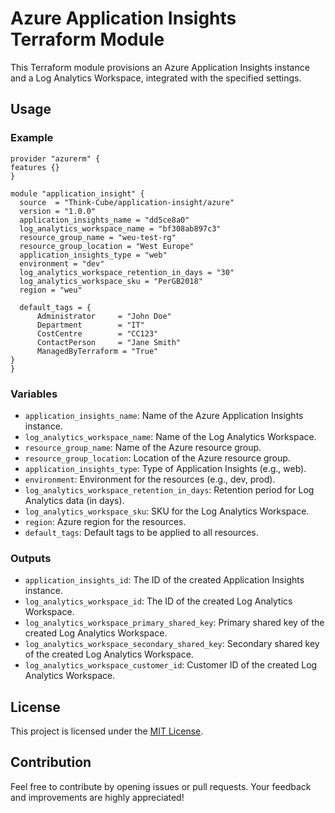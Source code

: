 # Azure Application Insights Terraform Module

This Terraform module provisions an Azure Application Insights instance and a Log Analytics Workspace, integrated with the specified settings.

## Usage

### Example

```hcl
provider "azurerm" {
features {}
}

module "application_insight" {
  source  = "Think-Cube/application-insight/azure"
  version = "1.0.0"
  application_insights_name = "dd5ce8a0"
  log_analytics_workspace_name = "bf308ab897c3"
  resource_group_name = "weu-test-rg"
  resource_group_location = "West Europe"
  application_insights_type = "web"
  environment = "dev"
  log_analytics_workspace_retention_in_days = "30"
  log_analytics_workspace_sku = "PerGB2018"
  region = "weu"

  default_tags = {
      Administrator     = "John Doe"
      Department        = "IT"
      CostCentre        = "CC123"
      ContactPerson     = "Jane Smith"
      ManagedByTerraform = "True"
}
}
```

### Variables

* `application_insights_name`: Name of the Azure Application Insights instance.
* `log_analytics_workspace_name`: Name of the Log Analytics Workspace.
* `resource_group_name`: Name of the Azure resource group.
* `resource_group_location`: Location of the Azure resource group.
* `application_insights_type`: Type of Application Insights (e.g., web).
* `environment`: Environment for the resources (e.g., dev, prod).
* `log_analytics_workspace_retention_in_days`: Retention period for Log Analytics data (in days).
* `log_analytics_workspace_sku`: SKU for the Log Analytics Workspace.
* `region`: Azure region for the resources.
* `default_tags`: Default tags to be applied to all resources.

### Outputs

* `application_insights_id`: The ID of the created Application Insights instance.
* `log_analytics_workspace_id`: The ID of the created Log Analytics Workspace.
* `log_analytics_workspace_primary_shared_key`: Primary shared key of the created Log Analytics Workspace.
* `log_analytics_workspace_secondary_shared_key`: Secondary shared key of the created Log Analytics Workspace.
* `log_analytics_workspace_customer_id`: Customer ID of the created Log Analytics Workspace.

## License

This project is licensed under the [MIT License](https://opensource.org/licenses/MIT).

## Contribution

Feel free to contribute by opening issues or pull requests. Your feedback and improvements are highly appreciated!
